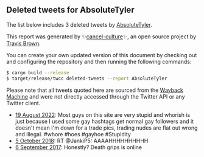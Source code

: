 ## Deleted tweets for AbsoluteTyler

The list below includes 3 deleted tweets by
[AbsoluteTyler](https://twitter.com/AbsoluteTyler).



This report was generated by ✨[cancel-culture](https://github.com/travisbrown/cancel-culture)✨,
an open source project by [Travis Brown](https://twitter.com/travisbrown).

You can create your own updated version of this document by checking out and configuring the
repository and then running the following commands:

```bash
$ cargo build --release
$ target/release/twcc deleted-tweets --report AbsoluteTyler
```

Please note that all tweets quoted here are sourced from the
[Wayback Machine](https://web.archive.org) and were not directly accessed through the Twitter API or
any Twitter client.

* [19 August 2022](https://web.archive.org/web/20220819191713/https://twitter.com/AbsoluteTyler/status/1560707237232115712): Most guys on this site are very stupid and whorish is just because I used some gay hashtags get normal gay followers and it doesn't mean I'm down for a trade pics, trading nudes are flat out wrong and illegal. #whore #hoes #gayhoe #Stupidity <!--1560707237232115712-->
* [ 5 October 2018](https://web.archive.org/web/20181005171139/https://twitter.com/absolutetyler/status/1048259434936508417): RT @JankiP5: AAAAHHHHHHHHHH <!--1048259434936508417-->
* [ 6 September 2017](https://web.archive.org/web/20170906034547/https://twitter.com/absolutetyler/status/905275812873719809): Honestly? Death grips is online <!--905275812873719809-->
